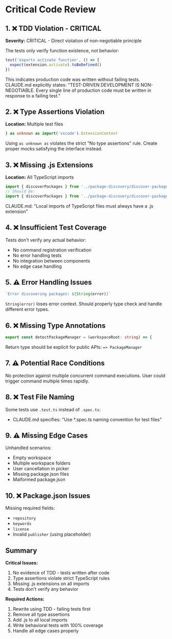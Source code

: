 # Critical Code Review

## 1. ❌ TDD Violation - CRITICAL

**Severity:** CRITICAL - Direct violation of non-negotiable principle

The tests only verify function existence, not behavior:
```typescript
test('exports activate function', () => {
  expect(extension.activate).toBeDefined()
})
```

This indicates production code was written without failing tests. CLAUDE.md explicitly states: "TEST-DRIVEN DEVELOPMENT IS NON-NEGOTIABLE. Every single line of production code must be written in response to a failing test."

## 2. ❌ Type Assertions Violation

**Location:** Multiple test files

```typescript
} as unknown as import('vscode').ExtensionContext
```

Using `as unknown as` violates the strict "No type assertions" rule. Create proper mocks satisfying the interface instead.

## 3. ❌ Missing .js Extensions

**Location:** All TypeScript imports

```typescript
import { discoverPackages } from '../package-discovery/discover-packages'
// Should be:
import { discoverPackages } from '../package-discovery/discover-packages.js'
```

CLAUDE.md: "Local imports of TypeScript files must always have a .js extension"

## 4. ❌ Insufficient Test Coverage

Tests don't verify any actual behavior:
- No command registration verification
- No error handling tests
- No integration between components
- No edge case handling

## 5. ⚠️ Error Handling Issues

```typescript
`Error discovering packages: ${String(error)}`
```

`String(error)` loses error context. Should properly type check and handle different error types.

## 6. ❌ Missing Type Annotations

```typescript
export const detectPackageManager = (workspaceRoot: string) => {
```

Return type should be explicit for public APIs: `=> PackageManager`

## 7. ⚠️ Potential Race Conditions

No protection against multiple concurrent command executions. User could trigger command multiple times rapidly.

## 8. ❌ Test File Naming

Some tests use `.test.ts` instead of `.spec.ts`:
- CLAUDE.md specifies: "Use *.spec.ts naming convention for test files"

## 9. ⚠️ Missing Edge Cases

Unhandled scenarios:
- Empty workspace
- Multiple workspace folders
- User cancellation in picker
- Missing package.json files
- Malformed package.json

## 10. ❌ Package.json Issues

Missing required fields:
- `repository`
- `keywords`
- `license`
- Invalid `publisher` (using placeholder)

## Summary

**Critical Issues:**
1. No evidence of TDD - tests written after code
2. Type assertions violate strict TypeScript rules
3. Missing .js extensions on all imports
4. Tests don't verify any behavior

**Required Actions:**
1. Rewrite using TDD - failing tests first
2. Remove all type assertions
3. Add .js to all local imports
4. Write behavioral tests with 100% coverage
5. Handle all edge cases properly
